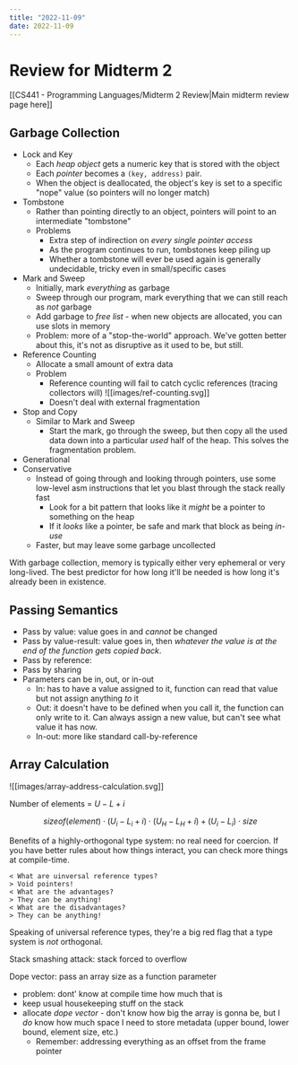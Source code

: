 ```yaml
---
title: "2022-11-09"
date: 2022-11-09
---
```


# Review for Midterm 2

[[CS441 - Programming Languages/Midterm 2 Review|Main midterm review page here]]

## Garbage Collection

- Lock and Key
	- Each *heap object* gets a numeric key that is stored with the object
	- Each *pointer* becomes a `(key, address)` pair.
	- When the object is deallocated, the object's key is set to a specific "nope" value (so pointers will no longer match)
- Tombstone
	- Rather than pointing directly to an object, pointers will point to an intermediate "tombstone"
	- Problems
		- Extra step of indirection on *every single pointer access*
		- As the program continues to run, tombstones keep piling up
		- Whether a tombstone will ever be used again is generally undecidable, tricky even in small/specific cases
- Mark and Sweep
	- Initially, mark *everything* as garbage
	- Sweep through our program, mark everything that we can still reach as *not* garbage
	- Add garbage to *free list* - when new objects are allocated, you can use slots in memory
	- Problem: more of a "stop-the-world" approach. We've gotten better about this, it's not as disruptive as it used to be, but still.
- Reference Counting
	- Allocate a small amount of extra data
	- Problem
		- Reference counting will fail to catch cyclic references (tracing collectors will)
		  ![[images/ref-counting.svg]]
		- Doesn't deal with external fragmentation
- Stop and Copy
	- Similar to Mark and Sweep
		- Start the mark, go through the sweep, but then copy all the used data down into a particular *used* half of the heap. This solves the fragmentation problem.
- Generational
- Conservative
	- Instead of going through and looking through pointers, use some low-level asm instructions that let you blast through the stack really fast
		- Look for a bit pattern that looks like it *might* be a pointer to something on the heap
		- If it *looks* like a pointer, be safe and mark that block as being *in-use*
	- Faster, but may leave some garbage uncollected

With garbage collection, memory is typically either very ephemeral or very long-lived. The best predictor for how long it'll be needed is how long it's already been in existence.

## Passing Semantics

* Pass by value: value goes in and *cannot* be changed
* Pass by value-result: value goes in, then *whatever the value is at the end of the function gets copied back*.
* Pass by reference: 
* Pass by sharing
* Parameters can be in, out, or in-out
	* In: has to have a value assigned to it, function can read that value but not assign anything *to* it
	* Out: it doesn't have to be defined when you call it, the function can only write to it. Can always assign a new value, but can't see what value it has now.
	* In-out: more like standard call-by-reference

## Array Calculation

![[images/array-address-calculation.svg]]

Number of elements = $U - L + i$

$$sizeof(element) \cdot (U_i - L_i + i) \cdot (U_H - L_H + i) + (U_i - L_i) \cdot size$$

Benefits of a highly-orthogonal type system: no real need for coercion. If you have better rules about how things interact, you can check more things at compile-time.

```dialogue
< What are uinversal reference types?
> Void pointers!
< What are the advantages?
> They can be anything!
< What are the disadvantages?
> They can be anything!
```

Speaking of universal reference types, they're a big red flag that a type system is *not* orthogonal.

Stack smashing attack: stack forced to overflow

Dope vector: pass an array size as a function parameter
* problem: dont' know at compile time how much that is
* keep usual housekeeping stuff on the stack
* allocate *dope vector* - don't know how big the array is gonna be, but I *do* know how much space I need to store metadata (upper bound, lower bound, element size, etc.)
	* Remember: addressing everything as an offset from the frame pointer